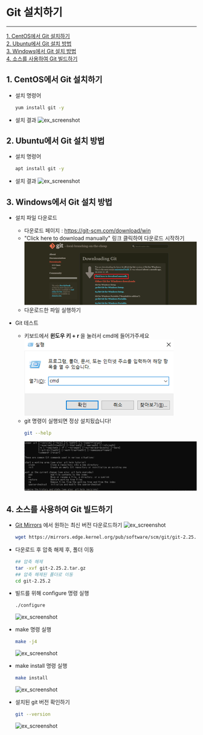 # Git 설치하기
* * *
[1. CentOS에서 Git 설치하기](#1.-CentOS에서-Git-설치하기)   
[2. Ubuntu에서 Git 설치 방법](#2.-Ubuntu에서-Git-설치하기)   
[3. Windows에서 Git 설치 방법](#3.-Windows에서-Git-설치하기)   
[4. 소스를 사용하여 Git 빌드하기](#4.-소스를-사용하여-Git-빌드하기)
   
## 1. CentOS에서 Git 설치하기
- 설치 명령어
    ``` bash
    yum install git -y
    ```
- 설치 결과
    ![ex_screenshot](./assets//centos_git_install.png)


## 2. Ubuntu에서 Git 설치 방법
- 설치 명령어
    ``` bash
    apt install git -y
    ```
- 설치 결과
    ![ex_screenshot](./assets//ubuntu_git_install.png)

## 3. Windows에서 Git 설치 방법
- 설치 파일 다운로드
    - 다운로드 페이지 : https://git-scm.com/download/win
    - "Click here to download manually" 링크 클릭하여 다운로드 시작하기
        ![ex_screenshot](./assets//git_windows_install.png)
    - 다운로드한 파일 실행하기

- Git 테스트
    - 키보드에서 <b>윈도우 키 + r </b>을 눌러서 cmd에 들어가주세요
        ![ex_screenshot](./assets//git_cmd.png)
    - git 명령이 실행되면 정상 설치됬습니다!
        ``` bash
        git --help
        ```
        ![ex_screenshot](./assets//git_cmd_2.png)

    
## 4. 소스를 사용하여 Git 빌드하기
- [Git Mirrors](https://mirrors.edge.kernel.org/pub/software/scm/git/) 에서 원하는 최신 버전 다운로드하기
![ex_screenshot](./assets//git_download.png)
    ``` bash
    wget https://mirrors.edge.kernel.org/pub/software/scm/git/git-2.25.2.tar.gz
    ```
- 다운로드 후 압축 해제 후, 폴더 이동
    ``` bash
    ## 압축 해제
    tar -xvf git-2.25.2.tar.gz
    ## 압축 해제된 폴더로 이동
    cd git-2.25.2
    ``` 

- 빌드를 위해 configure 명령 실행
    ``` bash
    ./configure
    ```
    ![ex_screenshot](./assets//git_configure.png)

- make 명령 실행
    ``` bash
    make -j4
    ```
    ![ex_screenshot](./assets//git_make.png)

- make install 명령 실행
    ``` bash
    make install
    ```
    ![ex_screenshot](./assets//git_make_install.png)

- 설치된 git 버전 확인하기
    ``` bash
    git --version
    ```
    ![ex_screenshot](./assets//git_version.png)
